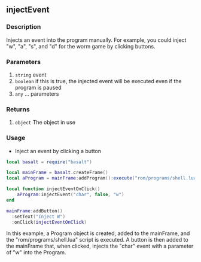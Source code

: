 ## injectEvent

### Description

Injects an event into the program manually. For example, you could inject "w", "a", "s", and "d" for the worm game by clicking buttons.

### Parameters

1. `string` event
2. `boolean` if this is true, the injected event will be executed even if the program is paused
3. `any` ... parameters

### Returns

1. `object` The object in use

### Usage

* Inject an event by clicking a button

```lua
local basalt = require("basalt")

local mainFrame = basalt.createFrame()
local aProgram = mainFrame:addProgram():execute("rom/programs/shell.lua")

local function injectEventOnClick()
    aProgram:injectEvent("char", false, "w")
end

mainFrame:addButton()
  :setText("Inject W")
  :onClick(injectEventOnClick)
```

In this example, a Program object is created, added to the mainFrame, and the "rom/programs/shell.lua" script is executed. A button is then added to the mainFrame that, when clicked, injects the "char" event with a parameter of "w" into the Program.
